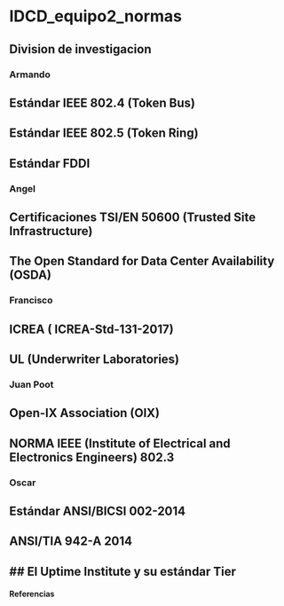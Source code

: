 # IDCD_equipo2_normas
## Division de investigacion

### Armando
## Estándar IEEE 802.4 (Token Bus)
## Estándar IEEE 802.5 (Token Ring)
## Estándar FDDI

### Angel
## Certificaciones TSI/EN 50600 (Trusted Site Infrastructure)
## The Open Standard for Data Center Availability (OSDA) 

### Francisco
## ICREA ( ICREA-Std-131-2017)
## UL (Underwriter Laboratories)

### Juan Poot
## Open-IX Association (OIX) 
## NORMA IEEE (Institute of Electrical and Electronics Engineers) 802.3

### Oscar
## Estándar ANSI/BICSI 002-2014
## ANSI/TIA 942-A 2014
## ## El Uptime Institute y su estándar Tier


#### Referencias
<!-- 
http://www.gzingenieria.com/pdf/ConfCarlosZuluagaMar8.pdf
https://www.mtnet.com.mx/blog/estandares-y-mejores-practicas-para-el-diseno-de-data-centers/
https://www.mtnet.com.mx/blog/estandares-internacionales-para-el-diseno-de-centros-de-datos/
https://www.datacenterdynamics.com/es/opinion/los-nuevos-est%C3%A1ndares-de-centros-de-datos-tier-5/
https://evaluandocloud.com/data-center/
https://thales.cica.es/rd/Recursos/rd99/ed99-0432-01/seccion/ieee.html
https://www.c3comunicaciones.es/data-center-el-estandar-tia-942/
https://teksar.mx/clasificaciones-tier-data-center-uptime-institute/ 
-->



